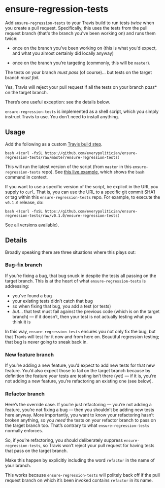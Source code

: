 # ensure-regression-tests

Add `ensure-regression-tests` to your Travis build to run tests *twice* when
you create a pull request. Specifically, this uses the tests from the pull
request branch (that's the branch you've been working on) and runs them twice:

* once on the branch you’ve been working on (this is what you'd expect, and
  what you almost certainly did locally anyway)

* once on the branch you’re targeting (commonly, this will be `master`).

The tests on your branch *must pass* (of course)... but tests on the target
branch *must fail*.

Yes, Travis will reject your pull request if all the tests on your branch
*pass** on the target branch.

There’s one useful exception: see the details below.

`ensure-regression-tests` is implemented as a shell script, which you simply
instruct Travis to use. You don’t need to install anything.

## Usage


Add the following as a custom [Travis build step](https://docs.travis-ci.com/user/customizing-the-build#Customizing-the-Build-Step).

    bash <(curl -fsSL https://github.com/everypolitician/ensure-regression-tests/raw/master/ensure-regression-tests)

This will run the latest version of the script (from `master` in this
`ensure-regression-tests` repo). 
See [this live example](https://github.com/everypolitician/viewer-sinatra/blob/6058146aa548cde2f7db9cc98ed564e01577e8ff/.travis.yml#L13),
which shows the `bash` command in context.

If you want to use a specific version of the script, be explicit in the URL you
supply to `curl`. That is, you can use the URL to a specific git commit SHA1 or
tag within this `ensure-regression-tests` repo. For example, to execute the
`v0.1.0` release, do:

    bash <(curl -fsSL https://github.com/everypolitician/ensure-regression-tests/raw/v0.1.0/ensure-regression-tests)

See [all versions available](https://github.com/everypolitician/ensure-regression-tests/releases)).

## Details

Broadly speaking there are three situations where this plays out:

### Bug-fix branch

If you’re fixing a bug, that bug snuck in despite the tests all passing on the
target branch. This is at the heart of what `ensure-regression-tests` is
addressing:

* you’ve found a bug
* your existing tests didn’t catch that bug
* so when fixing that bug, you add a test (or tests)
* *but*... that test must fail against the previous code (which is on the
  target branch) — if it doesn’t, then your test is not actually testing what
  you think it is

In this way, `ensure-regression-tests` ensures you not only fix the bug, but
that Travis will test for it now and from here on. Beautiful regression
testing; that bug is never going to sneak back in.

### New feature branch

If you’re adding a new feature, you’d expect to add new tests for that new
feature. You’d also expect those to fail on the target branch because by
definition the feature your tests are testing isn’t there (yet) — if it is,
you’re not adding a new feature, you’re refactoring an existing one (see below).

### Refactor branch

Here’s the override case. If you’re just refactoring — you’re not adding a
feature, you’re not fixing a bug — then you shouldn’t be adding new tests here
anyway. More importantly, you want to know your refactoring hasn’t broken
anything, so you _need_ the tests on your refactor branch to pass on the target
branch too. That’s contrary to what `ensure-regression-tests` normally enforces.

So, if you’re refactoring, you should deliberately suppress
`ensure-regression-tests`, so Travis won’t reject your pull request for having
tests that pass on the target branch.

Make this happen by explicitly including the word `refactor` in the name of
your branch.

This works because `ensure-regression-tests` will politely back off if the pull
request branch on which it’s been invoked contains `refactor` in its name.
